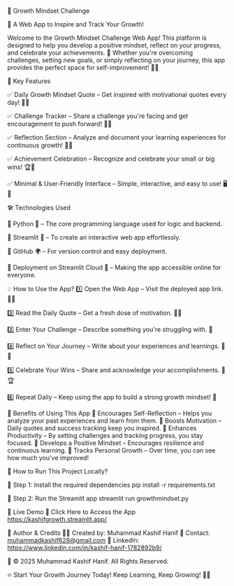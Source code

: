 🌱 Growth Mindset Challenge

🚀 A Web App to Inspire and Track Your Growth!

Welcome to the Growth Mindset Challenge Web App! This platform is designed to help you develop a positive mindset, reflect on your progress, and celebrate your achievements. 🌟 Whether you're overcoming challenges, setting new goals, or simply reflecting on your journey, this app provides the perfect space for self-improvement! 💪✨

📌 Key Features

✅ Daily Growth Mindset Quote – Get inspired with motivational quotes every day! 💬🔥

✅ Challenge Tracker – Share a challenge you're facing and get encouragement to push forward! 🎯💡

✅ Reflection Section – Analyze and document your learning experiences for continuous growth! 💭📝

✅ Achievement Celebration – Recognize and celebrate your small or big wins! 🏆🎉

✅ Minimal & User-Friendly Interface – Simple, interactive, and easy to use! 🖥️🌟


🛠️ Technologies Used

🔹 Python 🐍 – The core programming language used for logic and backend.

🔹 Streamlit 🎈 – To create an interactive web app effortlessly.

🔹 GitHub 🌍 – For version control and easy deployment.

🔹 Deployment on Streamlit Cloud 🚀 – Making the app accessible online for everyone.


💡 How to Use the App?
1️⃣ Open the Web App – Visit the deployed app link. 🔗✨

2️⃣ Read the Daily Quote – Get a fresh dose of motivation. 🌟💭

3️⃣ Enter Your Challenge – Describe something you're struggling with. 🎯

4️⃣ Reflect on Your Journey – Write about your experiences and learnings. 📝💡

5️⃣ Celebrate Your Wins – Share and acknowledge your accomplishments. 🎉🏆

6️⃣ Repeat Daily – Keep using the app to build a strong growth mindset! 🚀


🎯 Benefits of Using This App
🌟 Encourages Self-Reflection – Helps you analyze your past experiences and learn from them.
🌟 Boosts Motivation – Daily quotes and success tracking keep you inspired.
🌟 Enhances Productivity – By setting challenges and tracking progress, you stay focused.
🌟 Develops a Positive Mindset – Encourages resilience and continuous learning.
🌟 Tracks Personal Growth – Over time, you can see how much you've improved!

📌 How to Run This Project Locally?

📌 Step 1: Install the required dependencies
pip install -r requirements.txt

📌 Step 2: Run the Streamlit app
streamlit run growthmindset.py

🔗 Live Demo
🚀 Click Here to Access the App
https://kashifgrowth.streamlit.app/

📌 Author & Credits
👨‍💻 Created by: Muhammad Kashif Hanif
📧 Contact: muhammadkashif628@gmail.com
🔗 LinkedIn: https://www.linkedin.com/in/kashif-hanif-1782892b9/

🔖 © 2025 Muhammad Kashif Hanif. All Rights Reserved.

🔥 Start Your Growth Journey Today! Keep Learning, Keep Growing! 🚀🌱

